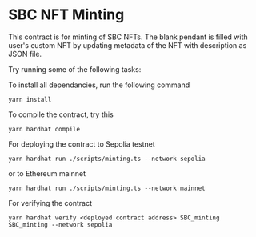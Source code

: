 # SBC NFT Minting

This contract is for minting of SBC NFTs. The blank pendant is filled with user's custom NFT by updating metadata of the NFT with description as JSON file.

Try running some of the following tasks:

To install all dependancies, run the following command
```shell
yarn install
```

To compile the contract, try this
```
yarn hardhat compile
```

For deploying the contract to Sepolia testnet
```
yarn hardhat run ./scripts/minting.ts --network sepolia
```
or to Ethereum mainnet
```
yarn hardhat run ./scripts/minting.ts --network mainnet
```

For verifying the contract
```
yarn hardhat verify <deployed contract address> SBC_minting SBC_minting --network sepolia
```

